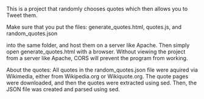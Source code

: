 This is a project that randomly chooses quotes which then allows you to Tweet them.

Make sure that you put the files: 
generate_quotes.html, quotes.js, and random_quotes.json

into the same folder, and host them on a server like Apache. Then simply open generate_quotes.html with a browser. Without viewing the project from a server like Apache, CORS will prevent the program from working.

About the quotes:
All quotes in the random_quotes.json file were aquired via Wikimedia, either from Wikipedia.org or Wikiquote.org.
The quote pages were downloaded, and then the quotes were extracted using sed. Then, the JSON file was created and parsed using sed.
